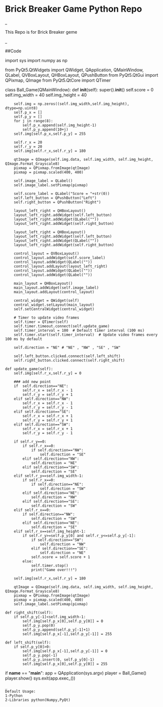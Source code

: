 # Brick Breaker Game Python Repo
_
<p>This Repo is for Brick Breaker geme</p>

_


##Code

import sys
import numpy as np

from PyQt5.QtWidgets import QWidget, QApplication, QMainWindow, QLabel, QVBoxLayout, QHBoxLayout, QPushButton
from PyQt5.QtGui import QPixmap, QImage
from PyQt5.QtCore import QTimer

class Ball_Game(QMainWindow):
    def __init__(self):
        super().__init__()
        self.score = 0
        self.img_width = 40
        self.img_height = 40
        
        self.img = np.zeros((self.img_width,self.img_height), dtype=np.uint8)
        self.p_x = []
        self.p_y = []
        for j in range(8):
            self.p_x.append(self.img_height-1)
            self.p_y.append(10+j)
        self.img[self.p_x,self.p_y] = 255

        self.r_x = 20
        self.r_y = 20
        self.img[self.r_x,self.r_y] = 180

        qtImage = QImage(self.img.data, self.img_width, self.img_height, QImage.Format_Grayscale8)
        pixmap = QPixmap.fromImage(qtImage)
        pixmap = pixmap.scaled(400, 400)
        
        self.image_label = QLabel()
        self.image_label.setPixmap(pixmap)

        self.score_label = QLabel("Score = "+str(0))
        self.left_button = QPushButton("Left")
        self.right_button = QPushButton("Right")

        layout_left_right = QHBoxLayout()
        layout_left_right.addWidget(self.left_button)
        layout_left_right.addWidget(QLabel(""))
        layout_left_right.addWidget(self.right_button)

        layout_left_right = QHBoxLayout()
        layout_left_right.addWidget(self.left_button)
        layout_left_right.addWidget(QLabel(""))
        layout_left_right.addWidget(self.right_button)

        control_layout = QVBoxLayout()
        control_layout.addWidget(self.score_label)
        control_layout.addWidget(QLabel(""))
        control_layout.addLayout(layout_left_right)
        control_layout.addWidget(QLabel(""))
        control_layout.addWidget(QLabel(""))
        
        main_layout = QHBoxLayout()
        main_layout.addWidget(self.image_label)
        main_layout.addLayout(control_layout)

        central_widget = QWidget(self)
        central_widget.setLayout(main_layout)
        self.setCentralWidget(central_widget)

        # Timer to update video frames
        self.timer = QTimer(self)
        self.timer.timeout.connect(self.update_game)
        self.timer_interval = 100  # Default timer interval (100 ms)
        self.timer.start(self.timer_interval)  # Update video frames every 100 ms by default

        self.direction = "NE" # "NE" , "NW" , "SE" , "SW"

        self.left_button.clicked.connect(self.left_shift)
        self.right_button.clicked.connect(self.right_shift)
    
    def update_game(self):
        self.img[self.r_x,self.r_y] = 0
        
        ### add new point
        if  self.direction=="NE":
            self.r_x = self.r_x - 1
            self.r_y = self.r_y + 1
        elif self.direction=="NW":
            self.r_x = self.r_x - 1
            self.r_y = self.r_y - 1
        elif self.direction=="SE":
            self.r_x = self.r_x + 1
            self.r_y = self.r_y + 1
        elif self.direction=="SW":
            self.r_x = self.r_x + 1
            self.r_y = self.r_y - 1

        if self.r_y==0:
            if self.r_x==0:
                if self.direction=="NW":
                    self.direction = "SE"
            elif self.direction=="NW":
                self.direction = "NE"
            elif self.direction=="SW":
                self.direction = "SE"
        elif self.r_y==self.img_width-1:
            if self.r_x==0:
                if self.direction=="NE":
                    self.direction = "SW"
            elif self.direction=="NE":
                self.direction = "NW"
            elif self.direction=="SE":
                self.direction = "SW"
        elif self.r_x==0:
            if self.direction=="NW":
                self.direction = "SW"
            elif self.direction=="NE":
                self.direction = "SE"
        elif self.r_x==self.img_height-1:
            if self.r_y>=self.p_y[0] and self.r_y<=self.p_y[-1]:
                if self.direction=="SW":
                    self.direction = "NW"
                elif self.direction=="SE":
                    self.direction = "NE"
                self.score = self.score + 1
            else:
                self.timer.stop()
                print("Game over!!!")
        
        self.img[self.r_x,self.r_y] = 180

        qtImage = QImage(self.img.data, self.img_width, self.img_height, QImage.Format_Grayscale8)
        pixmap = QPixmap.fromImage(qtImage)
        pixmap = pixmap.scaled(400, 400)
        self.image_label.setPixmap(pixmap)
        
    def right_shift(self):
        if self.p_y[-1]<self.img_width-1:
            self.img[self.p_x[0],self.p_y[0]] = 0
            self.p_y.pop(0)
            self.p_y.append(self.p_y[-1]+1)
            self.img[self.p_x[-1],self.p_y[-1]] = 255

    def left_shift(self):
        if self.p_y[0]>0:
            self.img[self.p_x[-1],self.p_y[-1]] = 0
            self.p_y.pop(-1)
            self.p_y.insert(0, self.p_y[0]-1)
            self.img[self.p_x[0],self.p_y[0]] = 255

if __name__ == "__main__":
    app = QApplication(sys.argv)
    player = Ball_Game()
    player.show()
    sys.exit(app.exec_())

    _
    Default Usage:
    1-Python
    2-Libraries python(Numpy,PyQt)
